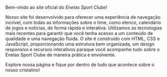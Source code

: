 Bem-vindo ao site oficial do *Eneias Sport Clube*!

Nosso site foi desenvolvido para oferecer uma experiência de navegação incrível, com todas as informações sobre o time, como elenco, calendário 
de jogos e notícias, de forma rápida e interativa. Utilizamos as tecnologias mais recentes para garantir que você tenha acesso a um conteúdo de 
qualidade e uma navegação fluida. O site é construído com HTML, CSS e JavaScript, proporcionando uma estrutura bem organizada, um design 
responsivo e recursos interativos paraque você acompanhe tudo sobre o Eneias Sport Clube de maneira prática e envolvente.

Explore nossa página e fique por dentro de tudo que acontece sobre o nosso cristalino!
